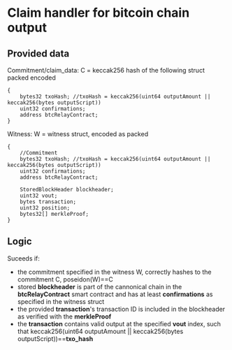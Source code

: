 # Claim handler for bitcoin chain output

## Provided data

Commitment/claim_data: C = keccak256 hash of the following struct packed encoded
```solidity
{
    bytes32 txoHash; //txoHash = keccak256(uint64 outputAmount || keccak256(bytes outputScript))
    uint32 confirmations;
    address btcRelayContract;
}
```

Witness: W = witness struct, encoded as packed
```solidity
{
    //Commitment
    bytes32 txoHash; //txoHash = keccak256(uint64 outputAmount || keccak256(bytes outputScript))
    uint32 confirmations;
    address btcRelayContract;

    StoredBlockHeader blockheader;
    uint32 vout;
    bytes transaction;
    uint32 position;
    bytes32[] merkleProof;
}
```

## Logic

Suceeds if:
- the commitment specified in the witness W, correctly hashes to the commitment C, poseidon(W)==C
- stored __blockheader__ is part of the cannonical chain in the __btcRelayContract__ smart contract and has at least __confirmations__ as specified in the witness struct
- the provided __transaction__'s transaction ID is included in the blockheader as verified with the __merkleProof__
- the __transaction__ contains valid output at the specified __vout__ index, such that keccak256(uint64 outputAmount || keccak256(bytes outputScript))==__txo_hash__
